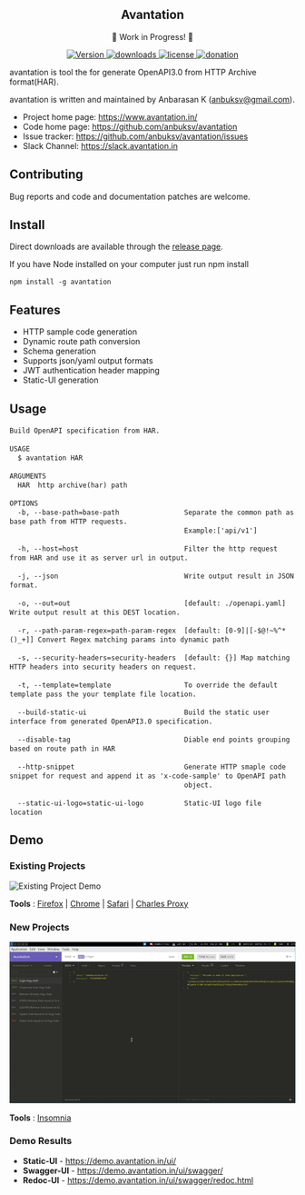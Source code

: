 
<h2 align="center">Avantation</h2>
<p align="center">
🚧 Work in Progress! 🚧
</p>
<p align="center">
<!--  <a href="https://npmjs.org/package/avantation">
    <img alt="Beta" src="https://img.shields.io/badge/-🚀beta-important.svg?style=flat-square)">
  </a>
-->
  <a href="https://npmjs.org/package/avantation">
    <img alt="Version" src="https://img.shields.io/npm/v/avantation.svg?style=flat-square">
  </a>
  <a href="https://npmjs.org/package/avantation">
    <img alt="downloads" src="https://img.shields.io/npm/dm/avantation.svg?style=flat-square">
  </a>
<!--  <a href="#Code Style">
    <img alt="code style: avantation" src="https://img.shields.io/badge/code_style-avantation-ff69b4.svg?style=flat-square">
  </a>
-->
  <a href="https://npmjs.org/package/avantation">
    <img alt="license" src="https://img.shields.io/npm/l/avantation.svg?style=flat-square">
  </a>
  <a href="https://www.paypal.me/anbuksv">
    <img alt="donation" src="https://img.shields.io/badge/donation-paypal-blueviolet.svg?style=flat-square">
  </a>
</p>


avantation is tool the for generate OpenAPI3.0 from HTTP Archive format(HAR).

avantation is written and maintained by Anbarasan K (anbuksv@gmail.com).

- Project home page: https://www.avantation.in/
- Code home page: https://github.com/anbuksv/avantation
- Issue tracker: https://github.com/anbuksv/avantation/issues
- Slack Channel: https://slack.avantation.in

## Contributing
Bug reports and code and documentation patches are welcome.
## Install

Direct downloads are available through the [release page](https://github.com/anbuksv/avantation/releases/latest).

If you have Node installed on your computer just run npm install

```
npm install -g avantation
```

## Features

- HTTP sample code generation
- Dynamic route path conversion
- Schema generation
- Supports json/yaml output formats
- JWT authentication header mapping
- Static-UI generation

## Usage

```sh-session
Build OpenAPI specification from HAR.

USAGE
  $ avantation HAR

ARGUMENTS
  HAR  http archive(har) path

OPTIONS
  -b, --base-path=base-path                Separate the common path as base path from HTTP requests.
                                           Example:['api/v1']

  -h, --host=host                          Filter the http request from HAR and use it as server url in output.

  -j, --json                               Write output result in JSON format.

  -o, --out=out                            [default: ./openapi.yaml] Write output result at this DEST location.

  -r, --path-param-regex=path-param-regex  [default: [0-9]|[-$@!~%^*()_+]] Convert Regex matching params into dynamic path

  -s, --security-headers=security-headers  [default: {}] Map matching HTTP headers into security headers on request.

  -t, --template=template                  To override the default template pass the your template file location.

  --build-static-ui                        Build the static user interface from generated OpenAPI3.0 specification.

  --disable-tag                            Diable end points grouping based on route path in HAR

  --http-snippet                           Generate HTTP smaple code snippet for request and append it as 'x-code-sample' to OpenAPI path
                                           object.

  --static-ui-logo=static-ui-logo          Static-UI logo file location

```

## Demo

### Existing Projects

![Existing Project Demo](demo/Existing_Project_Demo.gif)


__Tools__  :  [Firefox](https://www.mozilla.org/en-US/firefox/new/)  | [Chrome](https://www.google.com/chrome/) | [Safari](https://www.apple.com/safari/)  | [Charles Proxy](https://www.charlesproxy.com/)

### New Projects

![New Project Demo](demo/New_Project_Demo.gif)

__Tools__ : [Insomnia](https://insomnia.rest/download/)
### Demo Results

- **Static-UI** - https://demo.avantation.in/ui/
- **Swagger-UI** - https://demo.avantation.in/ui/swagger/
- **Redoc-UI** - https://demo.avantation.in/ui/swagger/redoc.html

